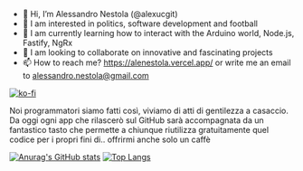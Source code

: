 - 👋 Hi, I’m Alessandro Nestola (@alexucgit)
- 👀 I am interested in politics, software development and football
- 🌱 I am currently learning how to interact with the Arduino world, Node.js, Fastify, NgRx
- 💞️ I am looking to collaborate on innovative and fascinating projects
- 📫 How to reach me? https://alenestola.vercel.app/ or write me an email to alessandro.nestola@gmail.com

[![ko-fi](https://ko-fi.com/img/githubbutton_sm.svg)](https://ko-fi.com/N4N06L91H)

Noi programmatori siamo fatti così, viviamo di atti di gentilezza a casaccio.
Da oggi ogni app che rilascerò sul GitHub sarà accompagnata da un fantastico tasto che permette a chiunque riutilizza gratuitamente quel codice per i propri fini di.. offrirmi anche solo un caffè

<!---
alexucgit/alexucgit is a ✨ special ✨ repository because its `README.md` (this file) appears on your GitHub profile.
You can click the Preview link to take a look at your changes.
--->

[![Anurag's GitHub stats](https://github-readme-stats.vercel.app/api?username=alexucgit)](https://github.com/alexucgit/github-readme-stats)
[![Top Langs](https://github-readme-stats.vercel.app/api/top-langs/?username=alexucgit&layout=compact)](https://github.com/alexucgit/github-readme-stats)
